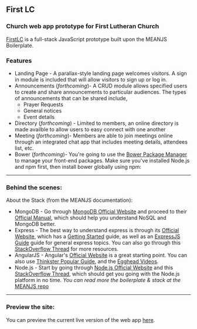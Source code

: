 ## First LC
### Church web app prototype for First Lutheran Church
[FirstLC](https://young-caverns-77613.herokuapp.com/) is a full-stack JavaScript prototype built upon the MEANJS Boilerplate.
### Features
* Landing Page - A parallax-style landing page welcomes visitors. A sign in module is included that will allow visitors to sign up or log in.
* Announcements (*forthcoming*)- A CRUD module allows specified users to create and share announcements to particular audiences. The types of announcements that can be shared include,
  * Prayer Requests
  * General notices
  * Event details
* Directory (*forthcoming*) - Limited to members, an online directory is made availble to allow users to easy connect with one another
* Meeting (*forthcoming*)- Members are able to join meetings online through an integrated chat app that includes meeting details, attendees list, etc.
* Bower (*forthcoming*)- You're going to use the [Bower Package Manager](http://bower.io/) to manage your front-end packages. Make sure you've installed Node.js and npm first, then install bower globally using npm:
&nbsp;
---
### Behind the scenes:
About the Stack (from the MEANJS documentation):
* MongoDB - Go through [MongoDB Official Website](http://mongodb.org/) and proceed to their [Official Manual](http://docs.mongodb.org/manual/), which should help you understand NoSQL and MongoDB better.
* Express - The best way to understand express is through its [Official Website](http://expressjs.com/), which has a [Getting Started](http://expressjs.com/starter/installing.html) guide, as well as an [ExpressJS Guide](http://expressjs.com/guide/error-handling.html) guide for general express topics. You can also go through this [StackOverflow Thread](http://stackoverflow.com/questions/8144214/learning-express-for-node-js) for more resources.
* AngularJS - Angular's [Official Website](http://angularjs.org/) is a great starting point. You can also use [Thinkster Popular Guide](http://www.thinkster.io/), and the [Egghead Videos](https://egghead.io/).
* Node.js - Start by going through [Node.js Official Website](http://nodejs.org/) and this [StackOverflow Thread](http://stackoverflow.com/questions/2353818/how-do-i-get-started-with-node-js), which should get you going with the Node.js platform in no time.
*You can read more the boilerplate & stack at the* [MEANJS repo](https://github.com/meanjs/generator-meanjs)
---
### Preview the site:
You can preview the current live version of the web app [here](https://young-caverns-77613.herokuapp.com/).